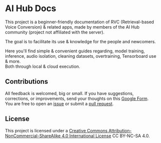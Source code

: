 # AI Hub Docs

This project is a beginner-friendly documentation of RVC (Retrieval-based Voice Conversion) & related apps, made by members of the AI Hub community (project not affiliated with the server).

The goal is to facilitate its use & knowledge for the people and newcomers.

Here you'll find simple & convenient guides regarding, model training, inference, audio isolation, cleaning datasets, overtraining, Tensorboard use & more.     
Both through local & cloud execution.
## Contributions

All feedback is welcomed, big or small. If you have suggestions, corrections, or improvements, send your thoughts on this [Google Form](https://forms.gle/5i6hTJRVkXRohvVF9).       
You are free to open an [issue](https://github.com/RVC-Docs/Docs/issues) or submit a [pull request](https://github.com/RVC-Docs/Docs/pulls).
## License
This project is licensed under a [Creative Commons Attribution-NonCommercial-ShareAlike 4.0 International License](http://creativecommons.org/licenses/by-nc-sa/4.0/) CC BY-NC-SA 4.0.
